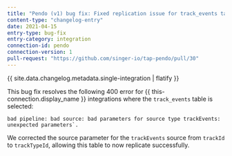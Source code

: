 ```yaml
---
title: "Pendo (v1) bug fix: Fixed replication issue for track_events table"
content-type: "changelog-entry"
date: 2021-04-15
entry-type: bug-fix
entry-category: integration
connection-id: pendo
connection-version: 1
pull-request: "https://github.com/singer-io/tap-pendo/pull/30"
---
```

{{ site.data.changelog.metadata.single-integration | flatify }}

This bug fix resolves the following 400 error for {{ this-connection.display_name }} integrations where the `track_events` table is selected:

```
bad pipeline: bad source: bad parameters for source type trackEvents: unexpected parameters`.
```

We corrected the source parameter for the `trackEvents` source from `trackId` to `trackTypeId`, allowing this table to now replicate successfully.